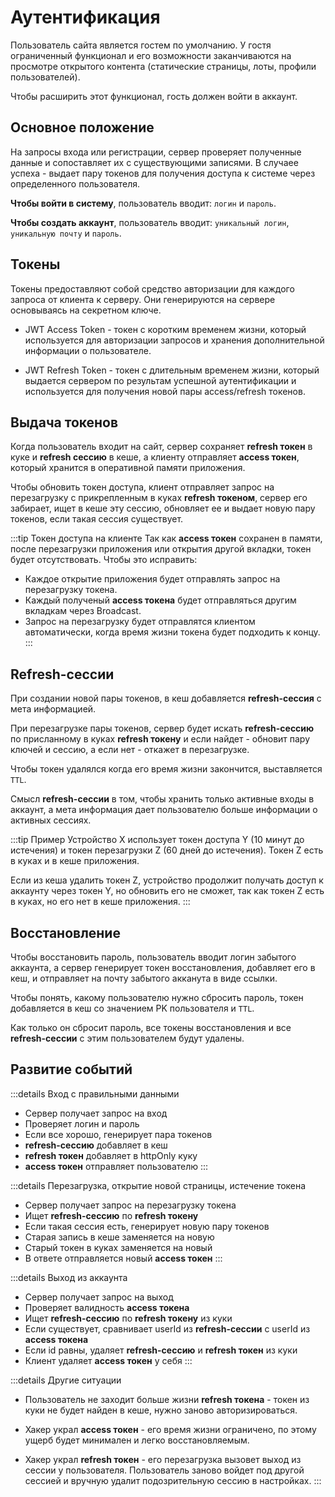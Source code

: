 # Аутентификация

Пользователь сайта является гостем по умолчанию. У гостя ограниченный функционал и его возможности заканчиваются на просмотре открытого контента (статические страницы, лоты, профили пользователей).

Чтобы расширить этот функционал, гость должен войти в аккаунт.

## Основное положение

На запросы входа или регистрации, сервер проверяет полученные данные и сопоставляет их с существующими записями. В случаее успеха - выдает пару токенов для получения доступа к системе через определенного пользователя.

**Чтобы войти в систему**, пользователь вводит: `логин` и `пароль`.

**Чтобы создать аккаунт**, пользователь вводит: `уникальный логин`, `уникальную почту` и `пароль`.

## Токены

Токены предоставляют собой средство авторизации для каждого запроса от клиента к серверу. Они генерируются на сервере основываясь на секретном ключе.

- JWT Access Token - токен с коротким временем жизни, который используется для авторизации запросов и хранения дополнительной информации о пользователе.

- JWT Refresh Token - токен с длительным временем жизни, который выдается сервером по результам успешной аутентификации и используется для получения новой пары access/refresh токенов.

## Выдача токенов

Когда пользователь входит на сайт, сервер сохраняет **refresh токен** в куке и **refresh сессию** в кеше, а клиенту отправляет **access токен**, который хранится в оперативной памяти приложения.

Чтобы обновить токен доступа, клиент отправляет запрос на перезагрузку с прикрепленным в куках **refresh токеном**, сервер его забирает, ищет в кеше эту сессию, обновляет ее и выдает новую пару токенов, если такая сессия существует.

:::tip Токен доступа на клиенте
Так как **access токен** сохранен в памяти, после перезагрузки приложения или открытия другой вкладки, токен будет отсутствовать. Чтобы это исправить:

- Каждое открытие приложения будет отправлять запрос на перезагрузку токена.
- Каждый полученый **access токена** будет отправляться другим вкладкам через Broadcast.
- Запрос на перезагрузку будет отправлятся клиентом автоматически, когда время жизни токена будет подходить к концу.
:::

## Refresh-сессии

При создании новой пары токенов, в кеш добавляется **refresh-сессия** с мета информацией.

При перезагрузке пары токенов, сервер будет искать **refresh-сессию** по присланному в куках **refresh токену** и если найдет - обновит пару ключей и сессию, а если нет - откажет в перезагрузке.

Чтобы токен удалялся когда его время жизни закончится, выставляется `TTL`.

Смысл **refresh-сессии** в том, чтобы хранить только активные входы в аккаунт, а мета информация дает пользователю больше информации о активных сессиях.

:::tip Пример
Устройство X использует токен доступа Y (10 минут до истечения) и токен перезагрузки Z (60 дней до истечения). Токен Z есть в куках и в кеше приложения.

Если из кеша удалить токен Z, устройство продолжит получать доступ к аккаунту через токен Y, но обновить его не сможет, так как токен Z есть в куках, но его нет в кеше приложения.
:::

## Восстановление

Чтобы восстановить пароль, пользователь вводит логин забытого аккаунта, а сервер генерирует токен восстановления, добавляет его в кеш, и отправляет на почту забытого акканута в виде ссылки.

Чтобы понять, какому пользователю нужно сбросить пароль, токен добавляется в кеш со значением PK пользователя и `TTL`.

Как только он сбросит пароль, все токены восстановления и все **refresh-сессии** с этим пользователем будут удалены.

## Развитие событий

:::details Вход с правильными данными
- Сервер получает запрос на вход
- Проверяет логин и пароль
- Если все хорошо, генерирует пара токенов
- **refresh-сессию** добавляет в кеш
- **refresh токен** добавляет в httpOnly куку
- **access токен** отправляет пользователю
:::

:::details Перезагрузка, открытие новой страницы, истечение токена
- Сервер получает запрос на перезагрузку токена
- Ищет **refresh-сессию** по **refresh токену**
- Если такая сессия есть, генерирует новую пару токенов
- Старая запись в кеше заменяется на новую
- Старый токен в куках заменяется на новый
- В ответе отправляется новый **access токен**
:::

:::details Выход из аккаунта
- Сервер получает запрос на выход
- Проверяет валидность **access токена**
- Ищет **refresh-сессию** по **refresh токену** из куки
- Если существует, сравнивает userId из **refresh-сессии** с userId из **access токена**
- Если id равны, удаляет **refresh-сессию** и **refresh токен** из куки
- Клиент удаляет **access токен** у себя
:::

:::details Другие ситуации
- Пользователь не заходит больше жизни **refresh токена** - токен из куки не будет найден в кеше, нужно заново авторизироваться.

- Хакер украл **access токен** - его время жизни ограничено, по этому ущерб будет минимален и легко восстановляемым.

- Хакер украл **refresh токен** - его перезагрузка вызовет выход из сессии у пользователя. Пользователь заново войдет под другой сессией и вручную удалит подозрительную сессию в настройках.
:::
